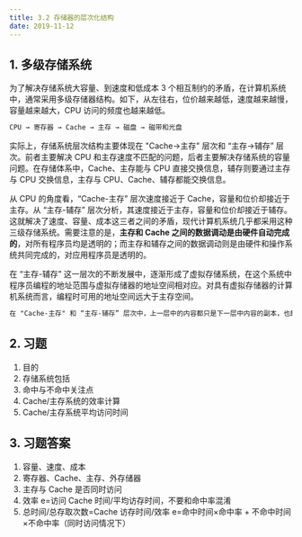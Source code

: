 ```yaml
---
title: 3.2 存储器的层次化结构
date: 2019-11-12
---
```


## 1. 多级存储系统

为了解决存储系统大容量、到速度和低成本 3 个相互制约的矛盾，在计算机系统中，通常采用多级存储器结构。如下，从左往右，位价越来越低，速度越来越慢，容量越来越大，CPU 访问的频度也越来越低。

```markdown
CPU → 寄存器 → Cache → 主存 → 磁盘 → 磁带和光盘
```

实际上，存储系统层次结构主要体现在 "Cache→主存" 层次和 “主存→辅存” 层次。前者主要解决 CPU 和主存速度不匹配的问题，后者主要解决存储系统的容量问题。在存储体系中，Cache、主存能与 CPU 直接交换信息，辅存则要通过主存与 CPU 交换信息，主存与 CPU、Cache、辅存都能交换信息。

从 CPU 的角度看，“Cache-主存” 层次速度接近于 Cache，容量和位价却接近于主存。从 “主存-辅存” 层次分析，其速度接近于主存，容量和位价却接近于辅存。这就解决了速度、容量、成本这三者之间的矛盾，现代计算机系统几乎都采用这种三级存储系统。需要注意的是，**主存和 Cache 之间的数据调动是由硬件自动完成的**，对所有程序员均是透明的；而主存和辅存之间的数据调动则是由硬件和操作系统共同完成的，对应用程序员是透明的。

在 “主存-辅存” 这一层次的不断发展中，逐渐形成了虚拟存储系统，在这个系统中程序员编程的地址范围与虚拟存储器的地址空间相对应。对具有虚拟存储器的计算机系统而言，编程时可用的地址空间远大于主存空间。

```markdown
在 "Cache-主存" 和 “主存-辅存” 层次中，上一层中的内容都只是下一层中内容的副本，也即 Cache（主存）中的内容只是主存（辅存）中内容的一部分。
```

## 2. 习题

1. 目的
2. 存储系统包括
3. 命中与不命中关注点
4. Cache/主存系统的效率计算
5. Cache/主存系统平均访问时间

## 3. 习题答案

1. 容量、速度、成本
2. 寄存器、Cache、主存、外存储器
3. 主存与 Cache 是否同时访问
4. 效率 e=访问 Cache 时间/平均访存时间，不要和命中率混淆
5. 总时间/总存取次数=Cache 访存时间/效率 e=命中时间×命中率 + 不命中时间×不命中率（同时访问情况下）
